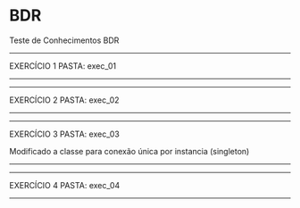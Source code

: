 # BDR
Teste de Conhecimentos BDR

**************************************************************************************
EXERCÍCIO 1 
PASTA: exec_01
**************************************************************************************

**************************************************************************************
EXERCÍCIO 2 
PASTA: exec_02
**************************************************************************************

**************************************************************************************
EXERCÍCIO 3 
PASTA: exec_03

Modificado a classe para conexão única por instancia (singleton)
**************************************************************************************

**************************************************************************************
EXERCÍCIO 4 
PASTA: exec_04
**************************************************************************************